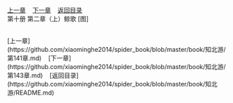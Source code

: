 
[上一章](https://github.com/xiaominghe2014/spider_book/blob/master/book/知北游/第141章.md)&nbsp;&nbsp;&nbsp;&nbsp;[下一章](https://github.com/xiaominghe2014/spider_book/blob/master/book/知北游/第143章.md)&nbsp;&nbsp;&nbsp;&nbsp;[返回目录](https://github.com/xiaominghe2014/spider_book/blob/master/book/知北游/README.md)
<br /> 第十册 第二章（上）鲸歌 [图]<br />
    
  <br />
[上一章](https://github.com/xiaominghe2014/spider_book/blob/master/book/知北游/第141章.md)&nbsp;&nbsp;&nbsp;&nbsp;[下一章](https://github.com/xiaominghe2014/spider_book/blob/master/book/知北游/第143章.md)&nbsp;&nbsp;&nbsp;&nbsp;[返回目录](https://github.com/xiaominghe2014/spider_book/blob/master/book/知北游/README.md)
